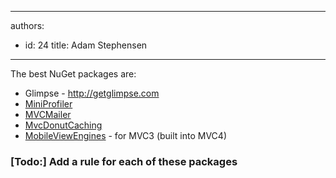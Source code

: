 

---
authors:
  - id: 24
    title: Adam Stephensen
---




<span class='intro'> <p>The best NuGet packages are&#58;<br></p> </span>

<ul>
<li>Glimpse - <a href="http&#58;//getglimpse.com/">http&#58;//getglimpse.com</a></li>

<li><a href="http&#58;//nuget.org/packages/miniprofiler">MiniProfiler</a>
</li>

<li><a href="http&#58;//nuget.org/packages/mvcmailer">MVCMailer</a></li>

<li><a href="http&#58;//nuget.org/packages/mvcdonutcaching">MvcDonutCaching</a></li>

<li><a href="http&#58;//nuget.org/packages/MobileViewEngines">MobileViewEngines</a> - for MVC3 (built into MVC4)</li>
</ul>

<h3>[Todo&#58;] Add a rule for each of these packages</h3>




